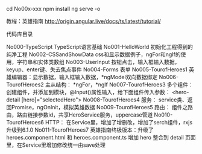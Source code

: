 
cd No00x-xxx
npm  install
ng serve -o

教程：英雄指南
http://origin.angular.live/docs/ts/latest/tutorial/

代码库目录

No000-TypeScript         TypeScript语言基础
No001-HelloWorld         初始化工程得到的纯净工程
No002-CSSandShowData     css和显示数据例子，ngFor和ngIf的使用，字符串和实体类数组
No003-UserInput          按钮点击，输入框输入数据，keyup、enter键、失去焦点事件
No004-Forms              表单
No005-TourofHeroes1      英雄编辑器：显示数据，输入框输入数据，*ngModel双向数据绑定
No006-TourofHeroes2      主从结构：  *ngFor，*ngIf
No007-TourofHeroes3      多个组件：  创建组件，并添加到模块，@Input()属性输入，给下面组件传入参数：
                         <hero-detail [hero]="selectedHero"></hero-detail>
No008-TourofHeroes4      服务：     service类、返回Promise，ngOnInit，模拟英雄数据
No009-TourofHeroes5      路由：     组件之路由，路由链接参数id，共享HeroService服务，uppercase管道
No010-TourofHeroes6      HTTP：    在Service里，增加了增删改，增加了serch组件，rxjs升级到6.1.0
No011-TourofHeroes7      英雄指南终极版本：升级了 heroes.component.html 和 heroes.component.ts
                         增加 hero 整合到 detail 页面里，在Service里增加修改统一由save处理


